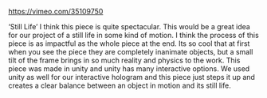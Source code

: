 https://vimeo.com/35109750

‘Still Life’
I think this piece is quite spectacular. This would be a great idea for our project of a still life in some kind of motion. I think the process of this piece is as impactful as the whole piece at the end. Its so cool that at first when you see the piece they are completely inanimate objects, but a small tilt of the frame brings in so much reality and physics to the work. This piece was made in unity and unity has many interactive options. We used unity as well for our interactive hologram and this piece just steps it up and creates a clear balance between an object in motion and its still life.
